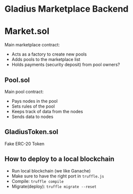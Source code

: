 # Gladius Marketplace Backend

# Market.sol
Main marketplace contract:
- Acts as a factory to create new pools
- Adds pools to the marketplace list
- Holds payments (security deposit) from pool owners?

## Pool.sol
Main pool contract:
- Pays nodes in the pool
- Sets rules of the pool
- Keeps track of data from the nodes
- Sends data to nodes

## GladiusToken.sol
Fake ERC-20 Token

## How to deploy to a local blockchain
- Run local blockchain (we like Ganache)
- Make sure to have the right port in `truffle.js`
- Compile: `truffle compile`
- Migrate(deploy): `truffle migrate --reset`
